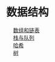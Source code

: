 

# 数据结构  
<!-- 

拜托，别再问我什么是堆了! 
https://mp.weixin.qq.com/s?__biz=MzI5MTU1MzM3MQ==&mid=2247484012&idx=1&sn=110dc0abffd357d5d35cf149d80fb615&scene=21#wechat_redirect
-->
&emsp; [数组和链表](/docs/functioncture/array.md)  
&emsp; [栈与队列](/docs/functioncture/stack.md)  
&emsp; [哈希](/docs/functioncture/hash.md)  
&emsp; [树](/docs/functioncture/tree.md)  